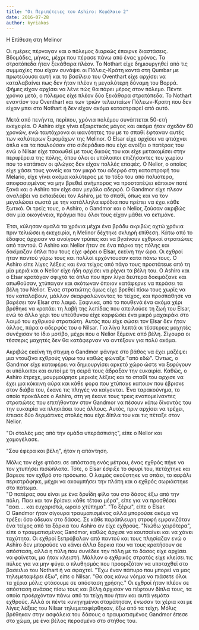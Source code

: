 ```yaml
---
title: "Οι Περιπέτειες του Ashiro: Κεφάλαιο 2"
date: 2016-07-28
author: kyriakos
---
```


Η Επίθεση στη Melinor  



Οι ημέρες πέρναγαν και ο πόλεμος διαρκώς έπαιρνε διαστάσεις. Βδομάδες, μήνες,
μέχρι που πέρασε πάνω από ένας χρόνος. Τα στρατόπεδα ήταν ξεκάθαρα πλέον. Το
Nothart είχε δημιουργηθεί από τις συμμαχίες που είχαν συνάψει οι Πόλεις-Κράτη
κοντά στη Qumbar με πρωτεύουσα αυτή και το βασίλειο του Oventhart είχε αρχίσει
να καταλαβαίνει πως δεν ήταν πλέον η μεγαλύτερη δύναμη του Βορρά. Φήμες είχαν
αρχίσει να λένε πώς θα πάρει μέρος στον πόλεμο. Πέντε χρόνια μετά, ο πόλεμος
είχε πλέον δύο ξεκάθαρα στρατόπεδα. Το Nothart εναντίον του Oventhart και των
τριών τελευταίων Πόλεων-Κρατη που δεν είχαν μπει στο Nothart ή δεν είχαν ακόμα
καταστραφεί από αυτό.

Μετά από πενήντα, περίπου, χρόνια πολέμου συνάπτεται 50-ετή εκεχειρία. Ο
Ashiro είχε γίνει εξαιρετικός μάγος και ακόμα ήταν σχεδόν 60 χρονών, ενώ
ταυτόχρονα οι ικανότητες του με το σπαθί έφταναν αυτές των καλύτερων ξιφομάχων
της Melinor. Ο Elsar είχε αρχίσει να φτιάχνει όπλα και τα πουλούσαν στο
σιδεράδικο που είχε ανοίξει ο πατέρας του ενώ ο Nilsar είχε τσακωθεί με τους
δικούς του και είχε μετακομίσει στην περιφέρεια της πόλης, όπου όλοι οι
υπόλοιποι επιζήσαντες του χωρίου που το κατάπιαν οι φλώγες δεν είχαν πολλές
επαφές. Ο Nelior, ο οποίος είχε χάσει τους γονείς και τον μικρό του αδερφό στη
καταστροφή του Melario, είχε γίνει ακόμα καλύτερος με το τόξο του από
παλιότερα, αποφασισμένος να μην βρεθεί ανήμπορος να προστατέψει κάποιον ποτέ
ξανά και ο Ashiro τον είχε σαν μεγάλο αδερφό. Ο Gandmor είχε πλεον αναλάβει να
εκπαιδεύει τον Ashiro, με το σπαθί, όπως και να τον μεγαλώσει σωστά με την
κατάλληλα εφόδια που πρέπει να έχει κάθε ξωτικό. Οι τρείς τους, o Ashiro, ο
Gandmor και ο Nelior, ζούσαν ακριβώς σαν μία οικογένεια, πράγμα που όλοι τους
είχαν μάθει να εκτιμάνε.

Έτσι, κύλησαν ομαλά τα χρόνια μέχρι ένα βράδυ ακριβώς οχτώ χρόνια πριν
τελιώσει η εκεχειρία, η Melinor δέχτηκε σκληρή επίθεση. Κάτω από το έδαφος
άρχισαν να ανοίγουν τρύπες και να βγαίνουν εχθρικοί στρατιώτες από παντού. Ο
Ashiro και Nelior ήταν σε ένα πάρκο της πόλης και δοκίμαζαν όπλα που τους είχε
φέρει ο Elsar, εκείνη την ώρα. Οι εχθροί ήταν παντού γύρω τους και πολλοί
ερχόντουσαν κατα πάνω τους. Ο Ashiro είπε λίγες λέξεις και ένα τείχος από πάγο
τους προστάτευε από τη μία μεριά και ο Nelior είχε ήδη αρχίσει να ρίχνει τα
βέλη του. Ο Ashiro και ο Elsar κρατάγαν σφιχτά τα όπλα που πριν λίγα δεύτερα
δοκιμάζανε και απωθούσαν, χτύπαγαν και σκότωναν όποιον κατάφερνε να περάσει τα
βέλη του Nelior. Ένας στρατιώτης όμως είχε βρεθεί πίσω τους χωρίς να τον
καταλάβουν, μάλλον σκαρφαλώνοντας το τείχος, και προσπάθησε να βαρέσει τον
Elsar στο λαιμό. Ξαφνικα, από το πουθενά ένα ακόμα χέρι βρέθηκε να κρατάει τη
λαβή της λεπίδας που απειλούσε τη ζωή του Elsar, ενώ το άλλο χερι του
υπεύθυνου είχε καρφώσει ένα μικρό μαχαιράκι στο λαιμό του εχθρικού στρατιώτη.
Αυτός που είχε σώσει τον Elsar δεν ήταν άλλος, πάρα ο αδερφός του ο Nilsar.
Για λίγα λεπτά οι τέσσερεις μαχητές συνέχισαν το ίδιο μοτίβο, μέχρι που ο
Nelior ξέμεινε από βέλη. Σίγουρα οι τέσσερις μαχητές δεν θα κατάφερναν να
αντέξουν για πολύ ακόμα.

Ακριβώς εκείνη τη στιγμη ο Gandmor φάνηκε στο βάθος να έχει μαζέψει μια
ντουζίνα εχθρούς γύρω του καθώς φώναξε "από εδώ". Όντως, ο Gandmor είχε
καταφέρει να δημιουργίσει αρκετό χώρο ώστε να ξεφύγουν οι υπόλοιποι και αυτοί
με τη σειρά τους άδραξαν την ευκαιρία. Καθώς, ο Ashiro έτρεχε, μουρμούρησε
μερικές λέξεις και το σπαθί του αρχισε να έχει μια κόκκινη αύρα και κάθε φορα
που χτύπαγε καποιον που έβρισκε στον διάβα του, έκανε τις πληγές να καίγονται.
Ένα ταρακούνημα, το οποίο προκάλεσε ο Ashiro, στη γη έκανε τους τρεις
εναπομείναντες στρατιώτες που επιτήθονταν στον Gandmor να πέσουν κάτω δίνοντάς
του την ευκαιρία να πλησιάσει τους άλλους. Αυτός, πριν αρχίσει να τρέχει,
έπιασε δύο δερμάτινες στολές που είχε δίπλα του και τις πέταξε στον Nelior.

"Οι στολές μας από την ομάδα υπεράσπισης", είπε ο Nelior και χαμογέλασε.

"Σου έφερα και βέλη", ήταν η απάντηση.

Μόλις τον είχε φτάσει σε απόσταση ενός μέτρου, ένας εχθρός πήγε να τον
χτυπήσει πισώπλατα. Τότε, ο Elsar έσφιξε το σφυρί του, πετάχτηκε και βάρεσε
τον εχθρό στο πρόσωπο. Ο λαιμός ακούστηκε να σπάει, το κεφάλι περιστράφηκε,
μέχρι να ακουμπήσει την πλάτη και ο εχθρός σωριάστηκε στο πάτωμα.  
"Ο πατέρας σου είναι με ένα δρυΐδη φίλο του στο δάσος έξω από την πόλη. Παει
και τον βρίσκει κάθε τέτοια μέρα", είπε για να προσθέσει "ααα.... και
ευχαριστώ, ωραίο χτύπημα". "Το ξέρω", είπε ο Elsar.  
Ο Gandmor ήταν σίγουρα τραυματισμένος αλλά μπορούσε ακόμα να τρέξει όσο όδευαν
στο δάσος. Σε κάθε παράπλευρη στροφή εμφανιζόταν ένα τείχος από τα ξόρκια του
Ashiro αν είχε εχθρούς. "Νιώθω χειρότερα", είπε ο τραυματισμένος Gandmor,
καθώς άρχισε να κουτσαίνει και να χάνει ταχύτητα. Οι εχθροί ξεπρόβαλαν από
παντού και τους πλησίαζαν ενώ ο Ashiro δεν μπορούσε να κάνει άλλα ξορκια που
να τους κρατήσουν σε απόσταση, αλλά η πύλη που συνέδεε την πόλη με το δάσος
είχε αρχίσει να φαίνεται, μα ήταν κλειστή. Μάλλον ο εχθρικός στρατός είχε
κλείσει τις πύλες για να μην φύγει ο πλυθησμός που προοριζόταν να υποταχθεί
στο βασειλιο του Nothart ή να σφαχτεί. "Έχω έναν πάπυρο που μπορεί να μας
τηλεμεταφέρει έξω", είπε ο Nilsar. "Θα σας κάνω νόημα να πιάσετε όλοι τα χέρια
μόλις φτάσουμε σε απόσταση χρήσης." Οι εχθροί ήταν πλέον σε απόσταση ανάσας
πίσω τους και βέλη άρχισαν να πέφτουν δίπλα τους, τα οποία προέρχόνταν πάνω
από τα τείχη που ήταν και αυτά γεμάτα εχθρούς. Αλλά οι πέντε κυνηγημένοι
σταμάτησαν, ένωσαν τα χέρια και με λίγες λέξεις του Nilsar τηλεμεταφέρθηκαν,
έξω από τα τείχη. Μόλις βρέθηκαν στην ασφάλεια του δάσους ο τραυματισμένος
Gandmor έπεσε στο χώμα, με ένα βέλος περασμένο στο στήθος του.

